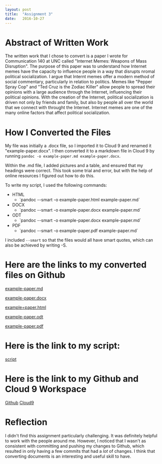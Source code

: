 ```yaml
---
layout: post
title:  "Assignment 3"
date:   2016-10-27 
---
```


# Abstract of Written Work
The written work that I chose to convert is a paper I wrote for Communication 140 at UNC called "Internet Memes: Weapons of Mass Disruption". The purpose of this paper was to understand how Internet memes have the capacity to influence people in a way that disrupts nromal political socialization. I argue that Internt memes offer a modern method of social commentary, particularly in relation to politics. Memes like "Pepper Spray Cop" and "Ted Cruz is the Zodiac Killer" allow people to spread their opinions with a large audience through the Internet, influencing their political opinions. With the creation of the Internet, political socialization is driven not only by friends and family, but also by people all over the world that we connect with throught the Internet. Internet memes are one of the many online factors that affect political socialization.

# How I Converted the Files
My file was initially a .docx file, so I imported it to Cloud 9 and renamed it "example-paper.docx". I then converted it to a markdown file in Cloud 9 by running `pandoc -o example-paper.md example-paper.docx`. 

Within the .md file, I added pictures and a table, and ensured that my headings were correct. This took some trial and error, but with the help of online resources I figured out how to do this. 

To write my script, I used the following commands:
<ul>
<li>HTML
<ul>
<li> `pandoc --smart -o example-paper.html example-paper.md` </li>
</ul></li>
<li>DOCX
<ul>
<li> `pandoc --smart -o example-paper.docx example-paper.md` </li>
</ul></li>
<li>ODT
<ul>
<li> `pandoc --smart -o example-paper.docx example-paper.md` </li>
</ul></li>
<li>PDF
<ul>
<li> `pandoc --smart -o example-paper.pdf example-paper.md` </li>
</ul></li>
</ul>

I included `--smart` so that the files would all have smart quotes, which can also be achieved by writing -S. 

# Here are the links to my converted files on Github
[example-paper.md](https://github.com/inls161/assignment-3-emmacai/blob/320abe222ad99aff3922ede4f47af5394512acd9/example-paper.md)

[example-paper.docx](https://github.com/inls161/assignment-3-emmacai/blob/320abe222ad99aff3922ede4f47af5394512acd9/example-paper.docx)

[example=paper.html](https://github.com/inls161/assignment-3-emmacai/blob/320abe222ad99aff3922ede4f47af5394512acd9/example-paper.html)

[example-paper.odt](https://github.com/inls161/assignment-3-emmacai/blob/320abe222ad99aff3922ede4f47af5394512acd9/example-paper.odt)

[example-paper.pdf](https://github.com/inls161/assignment-3-emmacai/blob/320abe222ad99aff3922ede4f47af5394512acd9/example-paper.pdf)

# Here is the link to my script:
[script](https://github.com/inls161/assignment-3-emmacai/blob/320abe222ad99aff3922ede4f47af5394512acd9/emmacai-convert-docs.sh)

# Here is the link to my Github and Cloud 9 Workspace
[Github](https://github.com/inls161/assignment-3-emmacai)
[Cloud9](https://ide.c9.io/emmacai/assignment3)

# Reflection
I didn't find this assignment particularly challenging. It was definitely helpful to work with the people around me. However, I noticed that I wasn't as consistent with committing and pushing my changes to Github, which resulted in only having a few commits that had a _lot_ of changes. I think that converting documents is an interesting and useful skill to have. 